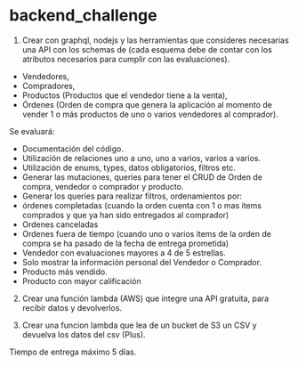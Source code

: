 # backend_challenge

1) Crear con graphql, nodejs y las herramientas que consideres necesarias una API con los schemas de (cada esquema debe de contar con los atributos necesarios para cumplir con las evaluaciones).

- Vendedores,
- Compradores,
- Productos (Productos que el vendedor tiene a la venta),
- Órdenes (Orden de compra que genera la aplicación al momento de vender 1 o más productos de uno o varios vendedores al comprador).

Se evaluará:
- Documentación del código.
- Utilización de relaciones uno a uno, uno a varios, varios a varios.
- Utilización de enums, types, datos obligatorios, filtros etc.
- Generar las mutaciones, queries para tener el CRUD de Orden de compra, vendedor o comprador y producto.
- Generar los queries para realizar filtros, ordenamientos por: 
- órdenes completadas (cuando la orden cuenta con 1 o mas items comprados y que ya han sido entregados al comprador) 
- Ordenes canceladas
- Ordenes fuera de tiempo (cuando uno o varios items de la orden de compra se ha pasado de la fecha de entrega prometida)
- Vendedor con evaluaciones mayores a 4 de 5 estrellas.
- Solo mostrar la información personal del Vendedor o Comprador.
- Producto más vendido.
- Producto con mayor calificación


2) Crear una función lambda (AWS) que integre una API gratuita, para recibir datos y devolverlos.

3) Crear una funcion lambda que lea de un bucket de S3 un CSV y devuelva los datos del csv (Plus).

Tiempo de entrega máximo 5 días. 

